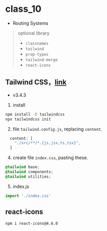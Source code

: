 # class_10

* Routing Systems

> optional library
> * `classnames`
> * `tailwind`
> * `prop-types`
> * `tailwind-merge`
> * `react-icons`

## Tailwind CSS，[link](https://tailwindcss.com/docs/guides/create-react-app)
* v3.4.3
1. install
```bash
npm install -D tailwindcss
npx tailwindcss init
```

2. file `tailwind.config.js`, replacing `content`.
```js
  content: [
    "./src/**/*.{js,jsx,ts,tsx}",
  ]
```

4. create file `index.css`, pasting these.
```css
@tailwind base;
@tailwind components;
@tailwind utilities;
```
5. index.js
```js
import './index.css'
```

## react-icons
```bash
npm i react-icons@4.6.0
```